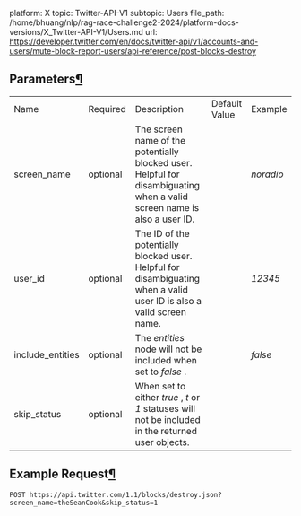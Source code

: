 platform: X
topic: Twitter-API-V1
subtopic: Users
file_path: /home/bhuang/nlp/rag-race-challenge2-2024/platform-docs-versions/X_Twitter-API-V1/Users.md
url: https://developer.twitter.com/en/docs/twitter-api/v1/accounts-and-users/mute-block-report-users/api-reference/post-blocks-destroy

## Parameters[¶](#parameters "Permalink to this headline")

|     |     |     |     |     |
| --- | --- | --- | --- | --- |
| Name | Required | Description | Default Value | Example |
| screen\_name | optional | The screen name of the potentially blocked user. Helpful for disambiguating when a valid screen name is also a user ID. |     | _noradio_ |
| user\_id | optional | The ID of the potentially blocked user. Helpful for disambiguating when a valid user ID is also a valid screen name. |     | _12345_ |
| include\_entities | optional | The _entities_ node will not be included when set to _false_ . |     | _false_ |
| skip\_status | optional | When set to either _true_ , _t_ or _1_ statuses will not be included in the returned user objects. |     |     |

## Example Request[¶](#example-request "Permalink to this headline")

`POST https://api.twitter.com/1.1/blocks/destroy.json?screen_name=theSeanCook&skip_status=1`